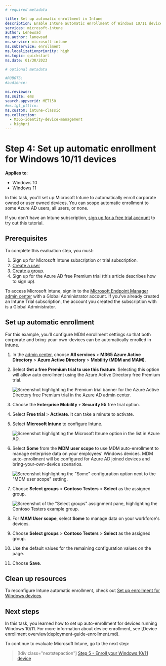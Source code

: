 ```yaml
---
# required metadata

title: Set up automatic enrollment in Intune
description: Enable Intune automatic enrollment of Windows 10/11 devices that join or register with your Azure AD. 
services: microsoft-intune
author: Lenewsad
ms.author: lanewsad
ms.service: microsoft-intune
ms.subservice: enrollment
ms.localizationpriority: high
ms.topic: quickstart
ms.date: 01/30/2023

# optional metadata

#ROBOTS:
#audience:

ms.reviewer: 
ms.suite: ems
search.appverid: MET150
#ms.tgt_pltfrm:
ms.custom: intune-classic
ms.collection:
  - M365-identity-device-management
  - highpri
---
```


# Step 4: Set up automatic enrollment for Windows 10/11 devices  

**Applies to**:  
- Windows 10  
- Windows 11  

In this task, you'll set up Microsoft Intune to automatically enroll corporate owned or user owned devices. You can scope automatic enrollment to some Azure AD users, all users, or none.  

If you don't have an Intune subscription, [sign up for a free trial account](../fundamentals/free-trial-sign-up.md) to try out this tutorial.   

## Prerequisites
To complete this evaluation step, you must: 

1. Sign up for Microsoft Intune subscription or trial subscription.  
2. [Create a user](../fundamentals/quickstart-create-user.md) 
3. [Create a group](../fundamentals/quickstart-create-group.md).
4. Sign up for the Azure AD free Premium trial (this article describes how to sign up).   

To access Microsoft Intune, sign in to the [Microsoft Endpoint Manager admin center](https://go.microsoft.com/fwlink/?linkid=2109431) with a Global Administrator account. If you've already created an Intune Trial subscription, the account you created the subscription with is a Global Administrator.

## Set up automatic enrollment

For this example, you'll configure MDM enrollment settings so that both corporate and bring-your-own-devices can be automatically enrolled in Intune.   

1. In the [admin center](https://go.microsoft.com/fwlink/?linkid=2109431), choose **All services** > **M365 Azure Active Directory** > **Azure Active Directory** > **Mobility (MDM and MAM)**.
2. Select **Get a free Premium trial to use this feature**. Selecting this option will allow auto enrollment using the Azure Active Directory free Premium trial. 

    ![Screenshot highlighting the Premium trial banner for the Azure Active Directory free Premium trial in the Azure AD admin center.](./media/quickstart-setup-auto-enrollment/quickstart-setup-auto-enrollment-01.png)

3. Choose the **Enterprise Mobility + Security E5** free trial option. 
4. Select **Free trial** > **Activate**. It can take a minute to activate. 

3. Select **Microsoft Intune** to configure Intune. 

    ![Screenshot highlighting the Microsoft Itnune option in the list in Azure AD.](./media/quickstart-setup-auto-enrollment/quickstart-setup-auto-enrollment-03.png)

4. Select **Some** from the **MDM user scope** to use MDM auto-enrollment to manage enterprise data on your employees' Windows devices. MDM auto-enrollment will be configured for Azure AD joined devices and bring-your-own-device scenarios.

    ![Screenshot highlighting the "Some" configuration option next to the "MDM user scope" setting.](./media/quickstart-setup-auto-enrollment/quickstart-setup-auto-enrollment-04.png)

5. Choose **Select groups** > **Contoso Testers** > **Select** as the assigned group.

    ![Screenshot of the "Select groups" assignment pane, highlighting the Contoso Testers example group.](./media/quickstart-setup-auto-enrollment/quickstart-setup-auto-enrollment-05.png)

6. For **MAM User scope**, select **Some** to manage data on your workforce's devices.  

7. Choose **Select groups** > **Contoso Testers** > **Select** as the assigned group. 
8. Use the default values for the remaining configuration values on the page.    
9. Choose **Save**.  

## Clean up resources  

To reconfigure Intune automatic enrollment, check out [Set up enrollment for Windows devices](windows-enroll.md).  

## Next steps

In this task, you learned how to set up auto-enrollment for devices running Windows 10/11. For more information about device enrollment, see [Device enrollment overview(deployment-guide-enrollment.md).  

To continue to evaluate Microsoft Intune, go to the next step:

> [!div class="nextstepaction"]
> [Step 5 - Enroll your Windows 10/11 device](quickstart-enroll-windows-device.md)  